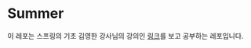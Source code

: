 # Summer
이 레포는 스프링의 기초 김영한 강사님의 강의인 [링크](https://www.inflearn.com/course/%EC%8A%A4%ED%94%84%EB%A7%81-%EC%9E%85%EB%AC%B8-%EC%8A%A4%ED%94%84%EB%A7%81%EB%B6%80%ED%8A%B8)를 보고 공부하는 레포입니다.
